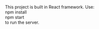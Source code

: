 This project is built in React framework.
Use: <br />
npm install<br />
npm start<br />
to run the server.
